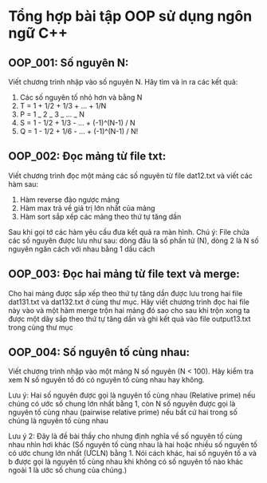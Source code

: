 # Tổng hợp bài tập OOP sử dụng ngôn ngữ C++

## OOP_001: Số nguyên N:

Viết chương trình nhập vào số nguyên N. Hãy tìm và in ra các kết quả:

1. Các số nguyên tố nhỏ hơn và bằng N
2. T = 1 + 1/2 + 1/3 + ... + 1/N
3. P = 1 _ 2 _ 3 _ ... _ N
4. S = 1 - 1/2 + 1/3 - ... + (-1)^(N-1) / N
5. Q = 1 - 1/2 + 1/6 - ... + (-1)^(N-1) / N!

## OOP_002: Đọc mảng từ file txt:

Viết chương trình đọc một mảng các số nguyên từ file dat12.txt và viết các hàm sau:

1. Hàm reverse đảo ngược mảng
2. Hàm max trả về giá trị lớn nhất của mảng
3. Hàm sort sắp xếp các mảng theo thứ tự tăng dần

Sau khi gọi tớ các hàm yêu cầu đưa kết quả ra màn hình.
Chú ý: File chứa các số nguyên được lưu như sau: dòng đầu là số phần tử (N), dòng 2 là N số nguyên ngăn cách với nhau bằng 1 dấu cách

## OOP_003: Đọc hai mảng từ file text và merge:

Cho hai mảng được sắp xếp theo thứ tự tăng dần được lưu trong hai file dat131.txt và dat132.txt ở cùng thư mục. Hãy viết chương trình đọc hai file này vào và một hàm merge trộn hai mảng đó sao cho sau khi trộn xong ta được một dãy sắp theo thứ tự tăng dần và ghi kết quả vào file output13.txt trong cùng thư mục

## OOP_004: Số nguyên tố cùng nhau:

Viết chương trình nhập vào một mảng N số nguyên (N < 100). Hãy kiểm tra xem N số nguyên tố đó có nguyên tố cùng nhau hay không.

Lưu ý: Hai số nguyên được gọi là nguyên tố cùng nhau (Relative prime) nếu chúng có ước số chung lớn nhất bằng 1, còn N số nguyên được gọi là nguyên tố cùng nhau (pairwise relative prime) nếu bất cứ hai trong số chúng là nguyên tố cùng nhau

Lưu ý 2: Đây là đề bài thầy cho nhưng định nghĩa về số nguyên tố cùng nhau nhìn hơi khác (Số nguyên tố cùng nhau là hai hoặc nhiều số nguyên tố có ước chung lớn nhất (ƯCLN) bằng 1. Nói cách khác, hai số nguyên tố a và b được gọi là nguyên tố cùng nhau khi không có số nguyên tố nào khác ngoài 1 là ước số chung của chúng.)
